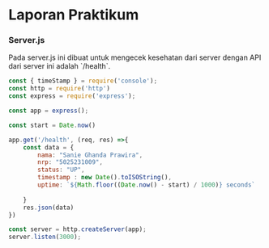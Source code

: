 <h1>Laporan Praktikum </h1>

<h3>Server.js</h3>
Pada server.js ini dibuat untuk mengecek kesehatan dari server dengan API dari server ini adalah `/health`. 

```javascript
const { timeStamp } = require('console');
const http = require('http')
const express = require('express');

const app = express();

const start = Date.now()

app.get('/health', (req, res) =>{
    const data = {
        nama: "Sanie Ghanda Prawira",
        nrp: "5025231009",
        status: "UP",
        timestamp : new Date().toISOString(),
        uptime: `${Math.floor((Date.now() - start) / 1000)} seconds`
        
    }
    res.json(data)
})

const server = http.createServer(app);
server.listen(3000);
```
